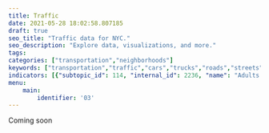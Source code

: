 ```yaml
---
title: Traffic
date: 2021-05-28 18:02:58.807185
draft: true
seo_title: "Traffic data for NYC."
seo_description: "Explore data, visualizations, and more."
tags: 
categories: ["transportation","neighborhoods"]
keywords: ["transportation","traffic","cars","trucks","roads","streets","safety","emissions","driving","cars"]
indicators: [{"subtopic_id": 114, "internal_id": 2236, "name": "Adults Reporting Driving in the Last 30 Days", "URL": "https://a816-dohbesp.nyc.gov/IndicatorPublic/VisualizationData.aspx?id=2236,719b87,114,Summarize"}, {"subtopic_id": 114, "internal_id": 2237, "name": "Adults Reporting Messaging While Driving in the Last 30 Days", "URL": "https://a816-dohbesp.nyc.gov/IndicatorPublic/VisualizationData.aspx?id=2237,719b87,114,Summarize"}, {"subtopic_id": 114, "internal_id": 2238, "name": "Adults Reporting Speeding in the Last 30 Days", "URL": "https://a816-dohbesp.nyc.gov/IndicatorPublic/VisualizationData.aspx?id=2238,719b87,114,Summarize"}, {"subtopic_id": 114, "internal_id": 2113, "name": "Car Traffic Density", "URL": "https://a816-dohbesp.nyc.gov/IndicatorPublic/VisualizationData.aspx?id=2113,719b87,114,Summarize"}, {"subtopic_id": 90, "internal_id": 2114, "name": "Truck Traffic Density", "URL": "https://a816-dohbesp.nyc.gov/IndicatorPublic/VisualizationData.aspx?id=2114,719b87,114,Summarize"},{"subtopic_id": 90, "internal_id": 2112, "name": "Traffic Density", "URL": "https://a816-dohbesp.nyc.gov/IndicatorPublic/VisualizationData.aspx?id=2112,719b87,114,Summarize"}]
menu:
    main:
        identifier: '03'
---
```

 
Coming soon


